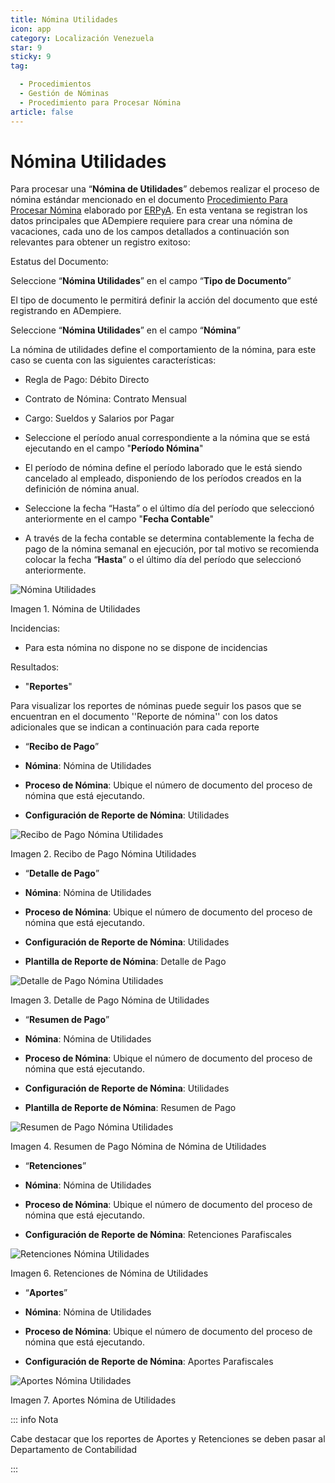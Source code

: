 ```yaml
---
title: Nómina Utilidades
icon: app
category: Localización Venezuela
star: 9
sticky: 9
tag:

  - Procedimientos
  - Gestión de Nóminas
  - Procedimiento para Procesar Nómina
article: false
---
```


**Nómina Utilidades**
=====================

Para procesar una “**Nómina de Utilidades**” debemos realizar el proceso de nómina estándar mencionado en el documento [Procedimiento Para Procesar Nómina](README.md) elaborado por [ERPyA](http://erpya.com). En esta ventana se registran los datos principales que ADempiere requiere para crear una nómina de vacaciones, cada uno de los campos detallados a continuación son relevantes para obtener un registro exitoso:

Estatus del Documento:

Seleccione “**Nómina Utilidades**” en el campo “**Tipo de Documento**”

El tipo de documento le permitirá definir la acción del documento que esté registrando en ADempiere.

Seleccione “**Nómina Utilidades**” en el campo “**Nómina**”

La nómina de utilidades define el comportamiento de la nómina, para este caso se cuenta con las siguientes características:

- Regla de Pago: Débito Directo
- Contrato de Nómina: Contrato Mensual
- Cargo: Sueldos y Salarios por Pagar

- Seleccione el período anual correspondiente a la nómina que se está ejecutando en el campo "**Período Nómina**"

- El período de nómina define el período laborado que le está siendo cancelado al empleado, disponiendo de los períodos creados en la definición de nómina anual.

- Seleccione la fecha “Hasta” o el último día del período que seleccionó anteriormente en el campo "**Fecha Contable**"

- A través de la fecha contable se determina contablemente la fecha de pago de la nómina semanal en ejecución, por tal motivo se recomienda colocar la fecha “**Hasta**” o el último día del período que seleccionó anteriormente.

![Nómina Utilidades](/assets/img/docs/lve/procedures/payroll/procedures-to-process-payroll/resources/utilidades.png)

Imagen 1. Nómina de Utilidades

Incidencias:

- Para esta nómina no dispone no se dispone de incidencias

Resultados:

- "**Reportes**"

Para visualizar los reportes de nóminas  puede seguir los pasos que se encuentran en el documento ''Reporte de nómina'' con los datos adicionales que se indican a continuación para cada reporte

- “**Recibo de Pago**”

- **Nómina**: Nómina de Utilidades

- **Proceso de Nómina**: Ubique el número de documento del proceso de nómina que está ejecutando.

- **Configuración de Reporte de Nómina**: Utilidades

![Recibo de Pago Nómina Utilidades](/assets/img/docs/lve/procedures/payroll/procedures-to-process-payroll/resources/reciboutilidades.png)

Imagen 2. Recibo de Pago Nómina Utilidades

- “**Detalle de Pago**”

- **Nómina**: Nómina de Utilidades

- **Proceso de Nómina**: Ubique el número de documento del proceso de nómina que está ejecutando.

- **Configuración de Reporte de Nómina**:  Utilidades

- **Plantilla de Reporte de Nómina**: Detalle de Pago

![Detalle de Pago Nómina  Utilidades](/assets/img/docs/lve/procedures/payroll/procedures-to-process-payroll/resources/detalleutilidades.png)

Imagen 3. Detalle de Pago Nómina de  Utilidades

- “**Resumen de Pago**”

- **Nómina**: Nómina de  Utilidades

- **Proceso de Nómina**: Ubique el número de documento del proceso de nómina que está ejecutando.

- **Configuración de Reporte de Nómina**:  Utilidades

- **Plantilla de Reporte de Nómina**: Resumen de Pago

![Resumen de Pago Nómina  Utilidades](/assets/img/docs/lve/procedures/payroll/procedures-to-process-payroll/resources/resumenutilidades.png)

Imagen 4. Resumen de Pago Nómina de Nómina de  Utilidades

- “**Retenciones**”

- **Nómina**: Nómina de  Utilidades

- **Proceso de Nómina**: Ubique el número de documento del proceso de nómina que está ejecutando.

- **Configuración de Reporte de Nómina**: Retenciones Parafiscales

![Retenciones Nómina Utilidades](/assets/img/docs/lve/procedures/payroll/procedures-to-process-payroll/resources/retencionesutilidades.png)

Imagen 6. Retenciones de Nómina de Utilidades

- “**Aportes**”

- **Nómina**: Nómina de Utilidades

- **Proceso de Nómina**: Ubique el número de documento del proceso de nómina que está ejecutando.

- **Configuración de Reporte de Nómina**: Aportes Parafiscales

![Aportes Nómina Utilidades](/assets/img/docs/lve/procedures/payroll/procedures-to-process-payroll/resources/aporteutilidades.png)

Imagen 7. Aportes Nómina de Utilidades

::: info Nota

Cabe destacar que los reportes de Aportes y Retenciones se deben pasar al Departamento de Contabilidad

:::
